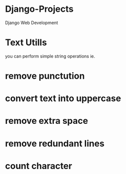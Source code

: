 # Django-Projects
Django Web Development


# Text Utills 
you can perform simple string operations ie.

# remove punctution
# convert text into uppercase
# remove extra space
# remove redundant lines
# count character



